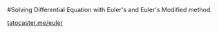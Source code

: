 #Solving Differential Equation with Euler's and Euler's Modified method.

[tatocaster.me/euler](tatocaster.me/euler)